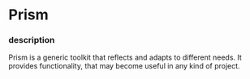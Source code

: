 # Prism

### description

Prism is a generic toolkit that reflects and adapts to different needs.
It provides functionality, that may become useful in any kind of project.
